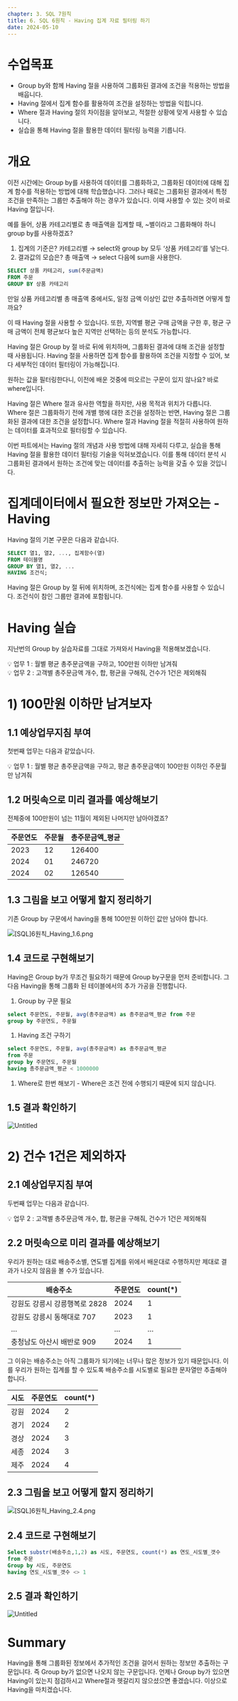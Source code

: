 ```yaml
---
chapter: 3. SQL 7원칙
title: 6. SQL 6원칙 - Having 집계 자료 필터링 하기
date: 2024-05-10
---
```


# 수업목표

- Group by와 함께 Having 절을 사용하여 그룹화된 결과에 조건을 적용하는 방법을 배웁니다.
- Having 절에서 집계 함수를 활용하여 조건을 설정하는 방법을 익힙니다.
- Where 절과 Having 절의 차이점을 알아보고, 적절한 상황에 맞게 사용할 수 있습니다.
- 실습을 통해 Having 절을 활용한 데이터 필터링 능력을 기릅니다.

# 개요

이전 시간에는 Group by를 사용하여 데이터를 그룹화하고, 그룹화된 데이터에 대해 집계 함수를 적용하는 방법에 대해 학습했습니다. 그러나 때로는 그룹화된 결과에서 특정 조건을 만족하는 그룹만 추출해야 하는 경우가 있습니다. 이때 사용할 수 있는 것이 바로 Having 절입니다.

예를 들어, 상품 카테고리별로 총 매출액을 집계할 때, ~별이라고 그룹화해야 하니 group by를 사용하겠죠? 

1. 집계의 기준은?
카테고리별 → select와 group by 모두 ‘상품 카테고리’를 넣는다.
2. 결과값의 모습은?
총 매출액 → select 다음에 sum을 사용한다. 

```sql
SELECT 상품 카테고리, sum(주문금액)
FROM 주문
GROUP BY 상품 카테고리
```

만일 상품 카테고리별 총 매출액 중에서도, 일정 금액 이상인 값만 추출하려면 어떻게 할까요?

이 때 Having 절을 사용할 수 있습니다. 또한, 지역별 평균 구매 금액을 구한 후, 평균 구매 금액이 전체 평균보다 높은 지역만 선택하는 등의 분석도 가능합니다.

Having 절은 Group by 절 바로 뒤에 위치하며, 그룹화된 결과에 대해 조건을 설정할 때 사용됩니다. Having 절을 사용하면 집계 함수를 활용하여 조건을 지정할 수 있어, 보다 세부적인 데이터 필터링이 가능해집니다.

원하는 값을 필터링한다니, 이전에 배운 것중에 떠오르는 구문이 있지 않나요? 바로 where입니다. 

Having 절은 Where 절과 유사한 역할을 하지만, 사용 목적과 위치가 다릅니다. Where 절은 그룹화하기 전에 개별 행에 대한 조건을 설정하는 반면, Having 절은 그룹화된 결과에 대한 조건을 설정합니다. Where 절과 Having 절을 적절히 사용하여 원하는 데이터를 효과적으로 필터링할 수 있습니다.

이번 파트에서는 Having 절의 개념과 사용 방법에 대해 자세히 다루고, 실습을 통해 Having 절을 활용한 데이터 필터링 기술을 익혀보겠습니다. 이를 통해 데이터 분석 시 그룹화된 결과에서 원하는 조건에 맞는 데이터를 추출하는 능력을 갖출 수 있을 것입니다.

# 집계데이터에서 필요한 정보만 가져오는 - Having

Having 절의 기본 구문은 다음과 같습니다.

```sql
SELECT 열1, 열2, ..., 집계함수(열)
FROM 테이블명
GROUP BY 열1, 열2, ...
HAVING 조건식;
```

Having 절은 Group by 절 뒤에 위치하며, 조건식에는 집계 함수를 사용할 수 있습니다. 조건식이 참인 그룹만 결과에 포함됩니다.

# Having 실습

지난번의 Group by 실습자료를 그대로 가져와서 Having을 적용해보겠습니다.

<aside>
💡 업무 1 : 월별 평균 총주문금액을 구하고, 100만원 이하만 남겨줘

</aside>

<aside>
💡 업무 2 : 고객별 총주문금액 개수, 합, 평균을 구해줘, 건수가 1건은 제외해줘

</aside>

# 1) 100만원 이하만 남겨보자

## 1.1 예상업무지침 부여

첫번째 업무는 다음과 같았습니다.

<aside>
💡 업무 1 : 월별 평균 총주문금액을 구하고, 평균 총주문금액이 100만원 이하인 주문월만 남겨줘

</aside>

## 1.2 머릿속으로 미리 결과를 예상해보기

전체중에 100만원이 넘는 11월이 제외된 나머지만 남아야겠죠?

| 주문연도 | 주문월 | 총주문금액_평균 |
| --- | --- | --- |
| 2023 | 12 | 126400 |
| 2024 | 01 | 246720 |
| 2024 | 02 | 126540 |

## 1.3 그림을 보고 어떻게 할지 정리하기

기존 Group by 구문에서 having을 통해 100만원 이하인 값만 남아야 합니다.

![[SQL]6원칙_Having_1.6.png](https://prod-files-secure.s3.us-west-2.amazonaws.com/579fe283-28aa-489d-ae65-d683304becfc/8f069ec2-628d-4c1c-91a5-b7ea9650db8f/SQL6%E1%84%8B%E1%85%AF%E1%86%AB%E1%84%8E%E1%85%B5%E1%86%A8_Having_1.6.png)

## 1.4 코드로 구현해보기

Having은 Group by가 무조건 필요하기 때문에 Group by구문을 먼저 준비합니다. 그 다음 Having을 통해 그룹화 된 테이블에서의 추가 가공을 진행합니다.

1. Group by 구문 필요

```sql
select 주문연도, 주문월, avg(총주문금액) as 총주문금액_평균 from 주문
group by 주문연도, 주문월
```

1. Having 조건 구하기

```sql
select 주문연도, 주문월, avg(총주문금액) as 총주문금액_평균 
from 주문
group by 주문연도, 주문월
having 총주문금액_평균 < 1000000
```

1. Where로 한번 해보기 - Where은 조건 전에 수행되기 때문에 되지 않습니다.

## 1.5 결과 확인하기

![Untitled](https://prod-files-secure.s3.us-west-2.amazonaws.com/579fe283-28aa-489d-ae65-d683304becfc/1393757e-318e-4907-869e-78c24e2e6247/Untitled.png)

# 2) 건수 1건은 제외하자

## 2.1 예상업무지침 부여

두번째 업무는 다음과 같습니다. 

<aside>
💡 업무 2 : 고객별 총주문금액 개수, 합, 평균을 구해줘, 건수가 1건은 제외해줘

</aside>

## 2.2 머릿속으로 미리 결과를 예상해보기

우리가 원하는 대로 배송주소별, 연도별 집계를 위에서 배운대로 수행하지만 제대로 결과가 나오지 않음을 볼 수가 있습니다. 

| 배송주소 | 주문연도 | count(*) |
| --- | --- | --- |
| 강원도 강릉시 강릉행복로 2828 | 2024 | 1 |
| 강원도 강릉시 동해대로 707 | 2023 | 1 |
| … | … | … |
| 충청남도 아산시 배반로 909 | 2024 | 1 |

그 이유는 배송주소는 아직 그룹화가 되기에는 너무나 많은 정보가 있기 때문입니다. 이를 우리가 원하는 집계를 할 수 있도록 배송주소를 시도별로 필요한 문자열만 추출해야합니다. 

| 시도 | 주문연도 | count(*) |
| --- | --- | --- |
| 강원 | 2024 | 2 |
| 경기 | 2024 | 2 |
| 경상 | 2024 | 3 |
| 세종 | 2024 | 3 |
| 제주 | 2024 | 4 |

## 2.3 그림을 보고 어떻게 할지 정리하기

![[SQL]6원칙_Having_2.4.png](https://prod-files-secure.s3.us-west-2.amazonaws.com/579fe283-28aa-489d-ae65-d683304becfc/83ef5ba6-5317-4cf8-ac3e-19f0fa509cfe/SQL6%E1%84%8B%E1%85%AF%E1%86%AB%E1%84%8E%E1%85%B5%E1%86%A8_Having_2.4.png)

## 2.4 코드로 구현해보기

```sql
Select substr(배송주소,1,2) as 시도, 주문연도, count(*) as 연도_시도별_갯수
from 주문
Group by 시도, 주문연도 
having 연도_시도별_갯수 <> 1
```

## 2.5 결과 확인하기

![Untitled](https://prod-files-secure.s3.us-west-2.amazonaws.com/579fe283-28aa-489d-ae65-d683304becfc/191d7d18-c41f-420b-958e-22566fe5e0f2/Untitled.png)

# Summary

Having을 통해 그룹화된 정보에서 추가적인 조건을 걸어서 원하는 정보만 추출하는 구문입니다. 즉 Group by가 없으면 나오지 않는 구문입니다. 언제나 Group by가 있으면 Having이 있는지 점검하시고 Where절과 헷갈리지 않으셨으면 좋겠습니다. 이상으로 Having을 마치겠습니다.